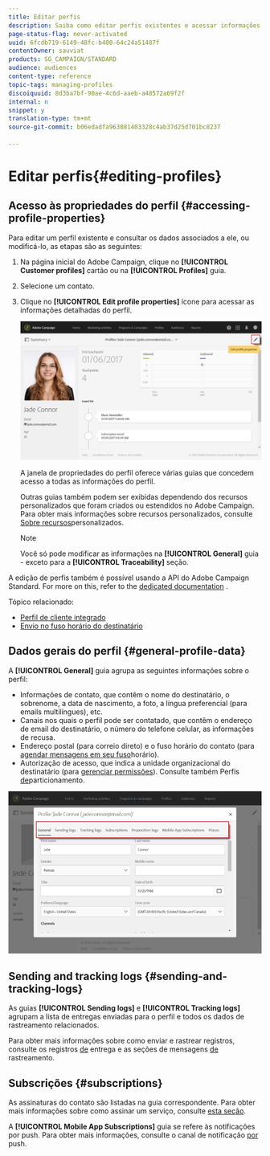```yaml
---
title: Editar perfis
description: Saiba como editar perfis existentes e acessar informações de contato, canais preferidos, registros de rastreamento, assinaturas etc.
page-status-flag: never-activated
uuid: 6fcdb719-6149-48fc-b400-64c24a51487f
contentOwner: sauviat
products: SG_CAMPAIGN/STANDARD
audience: audiences
content-type: reference
topic-tags: managing-profiles
discoiquuid: 8d3ba7bf-90ae-4c6d-aaeb-a48572a69f2f
internal: n
snippet: y
translation-type: tm+mt
source-git-commit: b06edadfa963881403328c4ab37d25d701bc8237

---
```



# Editar perfis{#editing-profiles}

## Acesso às propriedades do perfil {#accessing-profile-properties}

Para editar um perfil existente e consultar os dados associados a ele, ou modificá-lo, as etapas são as seguintes:

1. Na página inicial do Adobe Campaign, clique no **[!UICONTROL Customer profiles]** cartão ou na **[!UICONTROL Profiles]** guia.
1. Selecione um contato.
1. Clique no **[!UICONTROL Edit profile properties]** ícone para acessar as informações detalhadas do perfil.

   ![](assets/profile_creation2.png)

   A janela de propriedades do perfil oferece várias guias que concedem acesso a todas as informações do perfil.

   Outras guias também podem ser exibidas dependendo dos recursos personalizados que foram criados ou estendidos no Adobe Campaign. Para obter mais informações sobre recursos personalizados, consulte [Sobre recursos](../../developing/using/data-model-concepts.md)personalizados.

   >[!NOTE]
   >
   >Você só pode modificar as informações na **[!UICONTROL General]** guia - exceto para a **[!UICONTROL Traceability]** seção.

A edição de perfis também é possível usando a API do Adobe Campaign Standard. For more on this, refer to the [dedicated documentation](../../api/using/managing-profiles.md) .

Tópico relacionado:

* [Perfil de cliente integrado](../../audiences/using/integrated-customer-profile.md)
* [Envio no fuso horário do destinatário](../../sending/using/sending-messages-at-the-recipient-s-time-zone.md)

## Dados gerais do perfil {#general-profile-data}

A **[!UICONTROL General]** guia agrupa as seguintes informações sobre o perfil:

* Informações de contato, que contêm o nome do destinatário, o sobrenome, a data de nascimento, a foto, a língua preferencial (para emails [](../../channels/using/creating-a-multilingual-email.md)multilíngues), etc.
* Canais nos quais o perfil pode ser contatado, que contêm o endereço de email do destinatário, o número do telefone celular, as informações de recusa.
* Endereço postal (para correio [](../../channels/using/about-direct-mail.md)direto) e o fuso horário do contato (para [agendar mensagens em seu fuso](../../sending/using/sending-messages-at-the-recipient-s-time-zone.md)horário).
* Autorização de acesso, que indica a unidade organizacional do destinatário (para [gerenciar permissões](../../administration/using/about-access-management.md)). Consulte também Perfis [de](../../administration/using/organizational-units.md#partitioning-profiles)particionamento.

![](assets/profile_creation4.png)

## Sending and tracking logs {#sending-and-tracking-logs}

As guias **[!UICONTROL Sending logs]** e **[!UICONTROL Tracking logs]** agrupam a lista de entregas enviadas para o perfil e todos os dados de rastreamento relacionados.

Para obter mais informações sobre como enviar e rastrear registros, consulte os registros [de](../../sending/using/monitoring-a-delivery.md#delivery-logs) entrega e as seções de mensagens [de](../../sending/using/tracking-messages.md) rastreamento.

## Subscrições {#subscriptions}

As assinaturas do contato são listadas na guia correspondente. Para obter mais informações sobre como assinar um serviço, consulte [esta seção](../../audiences/using/about-subscriptions.md).

A **[!UICONTROL Mobile App Subscriptions]** guia se refere às notificações por push. Para obter mais informações, consulte o canal de notificação [por](../../channels/using/about-push-notifications.md) push.
